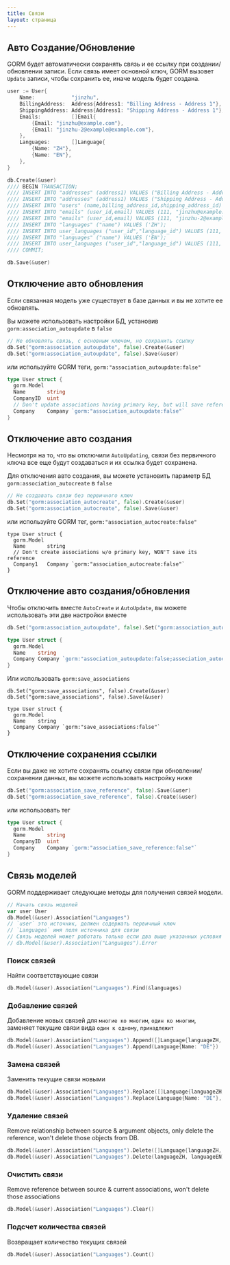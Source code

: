 ```yaml
---
title: Связи
layout: страница
---
```


## Авто Создание/Обновление

GORM будет автоматически сохранять связь и ее ссылку при создании/обновлении записи. Если связь имеет основной ключ, GORM вызовет `Update` записи, чтобы сохранить ее, иначе модель будет создана.

```go
user := User{
    Name:            "jinzhu",
    BillingAddress:  Address{Address1: "Billing Address - Address 1"},
    ShippingAddress: Address{Address1: "Shipping Address - Address 1"},
    Emails:          []Email{
        {Email: "jinzhu@example.com"},
        {Email: "jinzhu-2@example@example.com"},
    },
    Languages:       []Language{
        {Name: "ZH"},
        {Name: "EN"},
    },
}

db.Create(&user)
//// BEGIN TRANSACTION;
//// INSERT INTO "addresses" (address1) VALUES ("Billing Address - Address 1");
//// INSERT INTO "addresses" (address1) VALUES ("Shipping Address - Address 1");
//// INSERT INTO "users" (name,billing_address_id,shipping_address_id) VALUES ("jinzhu", 1, 2);
//// INSERT INTO "emails" (user_id,email) VALUES (111, "jinzhu@example.com");
//// INSERT INTO "emails" (user_id,email) VALUES (111, "jinzhu-2@example.com");
//// INSERT INTO "languages" ("name") VALUES ('ZH');
//// INSERT INTO user_languages ("user_id","language_id") VALUES (111, 1);
//// INSERT INTO "languages" ("name") VALUES ('EN');
//// INSERT INTO user_languages ("user_id","language_id") VALUES (111, 2);
//// COMMIT;

db.Save(&user)
```

## Отключение авто обновления

Если связанная модель уже существует в базе данных и вы не хотите ее обновлять.

Вы можете использовать настройки БД, установив `gorm:association_autoupdate` в `false`

```go
// Не обновлять связь, с основным ключом, но сохранить ссылку
db.Set("gorm:association_autoupdate", false).Create(&user)
db.Set("gorm:association_autoupdate", false).Save(&user)
```

или используйте GORM теги, `gorm:"association_autoupdate:false"`

```go
type User struct {
  gorm.Model
  Name       string
  CompanyID  uint
  // Don't update associations having primary key, but will save reference
  Company    Company `gorm:"association_autoupdate:false"`
}
```

## Отключение авто создания

Несмотря на то, что вы отключили `AutoUpdating`, связи без первичного ключа все еще будут создаваться и их ссылка будет сохранена.

Для отключения авто создания, вы можете установить параметр БД `gorm:association_autocreate` в `false`

```go
// Не создавать связи без первичного ключ
db.Set("gorm:association_autocreate", false).Create(&user)
db.Set("gorm:association_autocreate", false).Save(&user)
```

или используйте GORM тег, `gorm:"association_autocreate:false"`

    type User struct {
      gorm.Model
      Name       string
      // Don't create associations w/o primary key, WON'T save its reference
      Company1   Company `gorm:"association_autocreate:false"`
    }
    

## Отключение авто создания/обновления

Чтобы отключить вместе `AutoCreate` и `AutoUpdate`, вы можете использовать эти две настройки вместе

```go
db.Set("gorm:association_autoupdate", false).Set("gorm:association_autocreate", false).Create(&user)

type User struct {
  gorm.Model
  Name    string
  Company Company `gorm:"association_autoupdate:false;association_autocreate:false"`
}
```

Или использовать `gorm:save_associations`

    db.Set("gorm:save_associations", false).Create(&user)
    db.Set("gorm:save_associations", false).Save(&user)
    
    type User struct {
      gorm.Model
      Name    string
      Company Company `gorm:"save_associations:false"`
    }
    

## Отключение сохранения ссылки

Если вы даже не хотите сохранять ссылку связи при обновлении/сохранении данных, вы можете использовать настройку ниже

```go
db.Set("gorm:association_save_reference", false).Save(&user)
db.Set("gorm:association_save_reference", false).Create(&user)
```

или использовать тег

```go
type User struct {
  gorm.Model
  Name       string
  CompanyID  uint
  Company    Company `gorm:"association_save_reference:false"`
}
```

## Связь моделей

GORM поддерживает следующие методы для получения связей модели.

```go
// Начать связь моделей
var user User
db.Model(&user).Association("Languages")
// `user` это источник, должен содержать первичный ключ
// `Languages` имя поля источника для связи
// Связь моделей может работать только если два выше указанных условия совпадают, это можно проверять так:
// db.Model(&user).Association("Languages").Error
```

### Поиск связей

Найти соответствующие связи

```go
db.Model(&user).Association("Languages").Find(&languages)
```

### Добавление связей

Добавление новых связей для `многие ко многим`, `один ко многим`, заменяет текущие связи вида `один к одному`, `принадлежит`

```go
db.Model(&user).Association("Languages").Append([]Language{languageZH, languageEN})
db.Model(&user).Association("Languages").Append(Language{Name: "DE"})
```

### Замена связей

Заменить текущие связи новыми

```go
db.Model(&user).Association("Languages").Replace([]Language{languageZH, languageEN})
db.Model(&user).Association("Languages").Replace(Language{Name: "DE"}, languageEN)
```

### Удаление связей

Remove relationship between source & argument objects, only delete the reference, won't delete those objects from DB.

```go
db.Model(&user).Association("Languages").Delete([]Language{languageZH, languageEN})
db.Model(&user).Association("Languages").Delete(languageZH, languageEN)
```

### Очистить связи

Remove reference between source & current associations, won't delete those associations

```go
db.Model(&user).Association("Languages").Clear()
```

### Подсчет количества связей

Возвращает количество текущих связей

```go
db.Model(&user).Association("Languages").Count()
```
